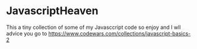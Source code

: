 # JavascriptHeaven 
This a tiny collection of some of my Javasccript code so enjoy and I wll advice
you go to https://www.codewars.com/collections/javascript-basics-2
